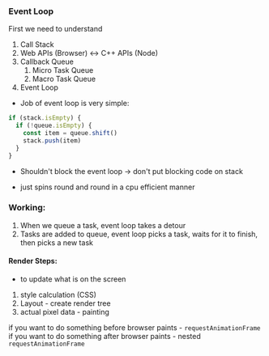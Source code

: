 ### Event Loop

First we need to understand

1. Call Stack
2. Web APIs (Browser) <-> C++ APIs (Node)
3. Callback Queue
   1. Micro Task Queue
   2. Macro Task Queue
4. Event Loop

- Job of event loop is very simple:

```js
if (stack.isEmpty) {
  if (!queue.isEmpty) {
    const item = queue.shift()
    stack.push(item)
  }
}
```

- Shouldn't block the event loop -> don't put blocking code on stack

- just spins round and round in a cpu efficient manner

### Working:

1. When we queue a task, event loop takes a detour
2. Tasks are added to queue, event loop picks a task, waits for it to finish, then picks a new task

#### Render Steps:

- to update what is on the screen

1. style calculation (CSS)
2. Layout - create render tree
3. actual pixel data - painting

if you want to do something before browser paints - `requestAnimationFrame`
if you want to do something after browser paints - nested `requestAnimationFrame`
